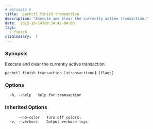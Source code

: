 ```yaml
---
# metadata # 
title:  pachctl finish transaction
description: "Execute and clear the currently active transaction."
date:  2022-10-14T09:34:42-04:00
tags:
  - finish
cliGlossary:  f
---
```


### Synopsis

Execute and clear the currently active transaction.

```
pachctl finish transaction [<transaction>] [flags]
```

### Options

```
  -h, --help   help for transaction
```

### Inherited Options

```
      --no-color   Turn off colors.
  -v, --verbose    Output verbose logs
```

